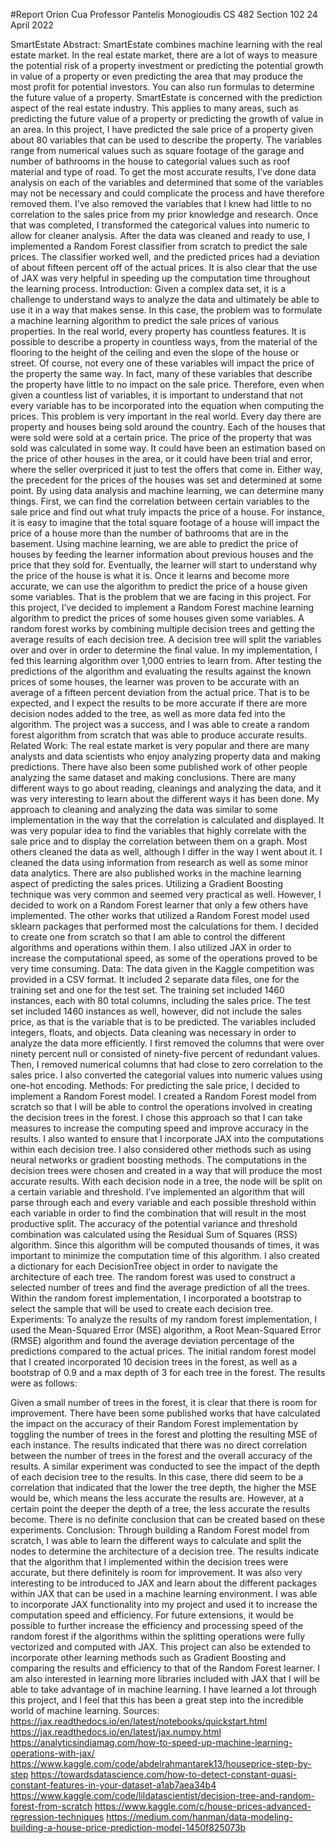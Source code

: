 #Report
Orion Cua
Professor Pantelis Monogioudis
CS 482 Section 102
24 April 2022

SmartEstate
Abstract:
	SmartEstate combines machine learning with the real estate market. In the real estate market, there are a lot of ways to measure the potential risk of a property investment or predicting the potential growth in value of a property or even predicting the area that may produce the most profit for potential investors. You can also run formulas to determine the future value of a property. SmartEstate is concerned with the prediction aspect of the real estate industry. This applies to many areas, such as predicting the future value of a property or predicting the growth of value in an area.  In this project, I have predicted the sale price of a property given about 80 variables that can be used to describe the property. The variables range from numerical values such as square footage of the garage and number of bathrooms in the house to categorial values such as roof material and type of road. To get the most accurate results, I’ve done data analysis on each of the variables and determined that some of the variables may not be necessary and could complicate the process and have therefore removed them. I’ve also removed the variables that I knew had little to no correlation to the sales price from my prior knowledge and research. Once that was completed, I transformed the categorical values into numeric to allow for cleaner analysis. After the data was cleaned and ready to use, I implemented a Random Forest classifier from scratch to predict the sale prices. The classifier worked well, and the predicted prices had a deviation of about fifteen percent off of the actual prices. It is also clear that the use of JAX was very helpful in speeding up the computation time throughout the learning process.
Introduction:
	Given a complex data set, it is a challenge to understand ways to analyze the data and ultimately be able to use it in a way that makes sense. In this case, the problem was to formulate a machine learning algorithm to predict the sale prices of various properties. In the real world, every property has countless features. It is possible to describe a property in countless ways, from the material of the flooring to the height of the ceiling and even the slope of the house or street. Of course, not every one of these variables will impact the price of the property the same way. In fact, many of these variables that describe the property have little to no impact on the sale price. Therefore, even when given a countless list of variables, it is important to understand that not every variable has to be incorporated into the equation when computing the prices. This problem is very important in the real world. Every day there are property and houses being sold around the country. Each of the houses that were sold were sold at a certain price. The price of the property that was sold was calculated in some way. It could have been an estimation based on the price of other houses in the area, or it could have been trial and error, where the seller overpriced it just to test the offers that come in. Either way, the precedent for the prices of the houses was set and determined at some point. By using data analysis and machine learning, we can determine many things. First, we can find the correlation between certain variables to the sale price and find out what truly impacts the price of a house. For instance, it is easy to imagine that the total square footage of a house will impact the price of a house more than the number of bathrooms that are in the basement. Using machine learning, we are able to predict the price of houses by feeding the learner information about previous houses and the price that they sold for. Eventually, the learner will start to understand why the price of the house is what it is. Once it learns and become more accurate, we can use the algorithm to predict the price of a house given some variables. That is the problem that we are facing in this project.
	For this project, I’ve decided to implement a Random Forest machine learning algorithm to predict the prices of some houses given some variables. A random forest works by combining multiple decision trees and getting the average results of each decision tree. A decision tree will split the variables over and over in order to determine the final value. In my implementation, I fed this learning algorithm over 1,000 entries to learn from. After testing the predictions of the algorithm and evaluating the results against the known prices of some houses, the learner was proven to be accurate with an average of a fifteen percent deviation from the actual price. That is to be expected, and I expect the results to be more accurate if there are more decision nodes added to the tree, as well as more data fed into the algorithm. The project was a success, and I was able to create a random forest algorithm from scratch that was able to produce accurate results.
Related Work:
	The real estate market is very popular and there are many analysts and data scientists who enjoy analyzing property data and making predictions. There have also been some published work of other people analyzing the same dataset and making conclusions. There are many different ways to go about reading, cleanings and analyzing the data, and it was very interesting to learn about the different ways it has been done. My approach to cleaning and analyzing the data was similar to some implementation in the way that the correlation is calculated and displayed. It was very popular idea to find the variables that highly correlate with the sale price and to display the correlation between them on a graph. Most others cleaned the data as well, although I differ in the way I went about it. I cleaned the data using information from research as well as some minor data analytics.
	There are also published works in the machine learning aspect of predicting the sales prices. Utilizing a Gradient Boosting technique was very common and seemed very practical as well. However, I decided to work on a Random Forest learner that only a few others have implemented. The other works that utilized a Random Forest model used sklearn packages that performed most the calculations for them. I decided to create one from scratch so that I am able to control the different algorithms and operations within them. I also utilized JAX in order to increase the computational speed, as some of the operations proved to be very time consuming.
Data:
	The data given in the Kaggle competition was provided in a CSV format. It included 2 separate data files, one for the training set and one for the test set. The training set included 1460 instances, each with 80 total columns, including the sales price. The test set included 1460 instances as well, however, did not include the sales price, as that is the variable that is to be predicted. The variables included integers, floats, and objects. Data cleaning was necessary in order to analyze the data more efficiently. I first removed the columns that were over ninety percent null or consisted of ninety-five percent of redundant values. Then, I removed numerical columns that had close to zero correlation to the sales price. I also converted the categorial values into numeric values using one-hot encoding.
Methods:
	For predicting the sale price, I decided to implement a Random Forest model. I created a Random Forest model from scratch so that I will be able to control the operations involved in creating the decision trees in the forest. I chose this approach so that I can take measures to increase the computing speed and improve accuracy in the results. I also wanted to ensure that I incorporate JAX into the computations within each decision tree. I also considered other methods such as using neural networks or gradient boosting methods. The computations in the decision trees were chosen and created in a way that will produce the most accurate results. With each decision node in a tree, the node will be split on a certain variable and threshold. I’ve implemented an algorithm that will parse through each and every variable and each possible threshold within each variable in order to find the combination that will result in the most productive split. The accuracy of the potential variance and threshold combination was calculated using the Residual Sum of Squares (RSS) algorithm. Since this algorithm will be computed thousands of times, it was important to minimize the computation time of this algorithm. I also created a dictionary for each DecisionTree object in order to navigate the architecture of each tree. The random forest was used to construct a selected number of trees and find the average prediction of all the trees. Within the random forest implementation, I incorporated a bootstrap to select the sample that will be used to create each decision tree.
Experiments:
	To analyze the results of my random forest implementation, I used the Mean-Squared Error (MSE) algorithm, a Root Mean-Squared Error (RMSE) algorithm and found the average deviation percentage of the predictions compared to the actual prices. The initial random forest model that I created incorporated 10 decision trees in the forest, as well as a bootstrap of 0.9 and a max depth of 3 for each tree in the forest. The results were as follows:
 
Given a small number of trees in the forest, it is clear that there is room for improvement. There have been some published works that have calculated the impact on the accuracy of their Random Forest implementation by toggling the number of trees in the forest and plotting the resulting MSE of each instance. The results indicated that there was no direct correlation between the number of trees in the forest and the overall accuracy of the results. A similar experiment was conducted to see the impact of the depth of each decision tree to the results. In this case, there did seem to be a correlation that indicated that the lower the tree depth, the higher the MSE would be, which means the less accurate the results are. However, at a certain point the deeper the depth of a tree, the less accurate the results become. There is no definite conclusion that can be created based on these experiments.
Conclusion:
	Through building a Random Forest model from scratch, I was able to learn the different ways to calculate and split the nodes to determine the architecture of a decision tree. The results indicate that the algorithm that I implemented within the decision trees were accurate, but there definitely is room for improvement. It was also very interesting to be introduced to JAX and learn about the different packages within JAX that can be used in a machine learning environment. I was able to incorporate JAX functionality into my project and used it to increase the computation speed and efficiency. For future extensions, it would be possible to further increase the efficiency and processing speed of the random forest if the algorithms within the splitting operations were fully vectorized and computed with JAX. This project can also be extended to incorporate other learning methods such as Gradient Boosting and comparing the results and efficiency to that of the Random Forest learner. I am also interested in learning more libraries included with JAX that I will be able to take advantage of in machine learning. I have learned a lot through this project, and I feel that this has been a great step into the incredible world of machine learning.
Sources:
https://jax.readthedocs.io/en/latest/notebooks/quickstart.html
https://jax.readthedocs.io/en/latest/jax.numpy.html
https://analyticsindiamag.com/how-to-speed-up-machine-learning-operations-with-jax/
https://www.kaggle.com/code/abdelrahmantarek13/houseprice-step-by-step
https://towardsdatascience.com/how-to-detect-constant-quasi-constant-features-in-your-dataset-a1ab7aea34b4
https://www.kaggle.com/code/lildatascientist/decision-tree-and-random-forest-from-scratch
https://www.kaggle.com/c/house-prices-advanced-regression-techniques
https://medium.com/hanman/data-modeling-building-a-house-price-prediction-model-1450f825073b

